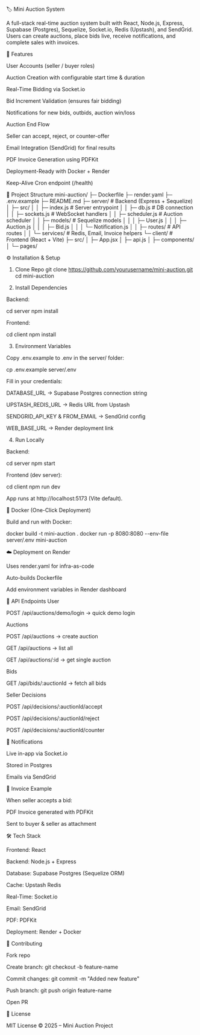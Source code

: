 🏷️ Mini Auction System

A full-stack real-time auction system built with React, Node.js, Express, Supabase (Postgres), Sequelize, Socket.io, Redis (Upstash), and SendGrid.
Users can create auctions, place bids live, receive notifications, and complete sales with invoices.

🚀 Features

User Accounts (seller / buyer roles)

Auction Creation with configurable start time & duration

Real-Time Bidding via Socket.io

Bid Increment Validation (ensures fair bidding)

Notifications for new bids, outbids, auction win/loss

Auction End Flow

Seller can accept, reject, or counter-offer

Email Integration (SendGrid) for final results

PDF Invoice Generation using PDFKit

Deployment-Ready with Docker + Render

Keep-Alive Cron endpoint (/health)

📂 Project Structure
mini-auction/
├─ Dockerfile
├─ render.yaml
├─ .env.example
├─ README.md
├─ server/                 # Backend (Express + Sequelize)
│  ├─ src/
│  │  ├─ index.js          # Server entrypoint
│  │  ├─ db.js             # DB connection
│  │  ├─ sockets.js        # WebSocket handlers
│  │  ├─ scheduler.js      # Auction scheduler
│  │  ├─ models/           # Sequelize models
│  │  │  ├─ User.js
│  │  │  ├─ Auction.js
│  │  │  ├─ Bid.js
│  │  │  └─ Notification.js
│  │  ├─ routes/           # API routes
│  │  └─ services/         # Redis, Email, Invoice helpers
└─ client/                 # Frontend (React + Vite)
   ├─ src/
   │  ├─ App.jsx
   │  ├─ api.js
   │  ├─ components/
   │  └─ pages/

⚙️ Installation & Setup
1. Clone Repo
git clone https://github.com/yourusername/mini-auction.git
cd mini-auction

2. Install Dependencies

Backend:

cd server
npm install


Frontend:

cd client
npm install

3. Environment Variables

Copy .env.example to .env in the server/ folder:

cp .env.example server/.env


Fill in your credentials:

DATABASE_URL → Supabase Postgres connection string

UPSTASH_REDIS_URL → Redis URL from Upstash

SENDGRID_API_KEY & FROM_EMAIL → SendGrid config

WEB_BASE_URL → Render deployment link

4. Run Locally

Backend:

cd server
npm start


Frontend (dev server):

cd client
npm run dev


App runs at http://localhost:5173 (Vite default).

🐳 Docker (One-Click Deployment)

Build and run with Docker:

docker build -t mini-auction .
docker run -p 8080:8080 --env-file server/.env mini-auction

☁️ Deployment on Render

Uses render.yaml for infra-as-code

Auto-builds Dockerfile

Add environment variables in Render dashboard

🔗 API Endpoints
User

POST /api/auctions/demo/login → quick demo login

Auctions

POST /api/auctions → create auction

GET /api/auctions → list all

GET /api/auctions/:id → get single auction

Bids

GET /api/bids/:auctionId → fetch all bids

Seller Decisions

POST /api/decisions/:auctionId/accept

POST /api/decisions/:auctionId/reject

POST /api/decisions/:auctionId/counter

🔔 Notifications

Live in-app via Socket.io

Stored in Postgres

Emails via SendGrid

📧 Invoice Example

When seller accepts a bid:

PDF Invoice generated with PDFKit

Sent to buyer & seller as attachment

🛠 Tech Stack

Frontend: React 

Backend: Node.js + Express

Database: Supabase Postgres (Sequelize ORM)

Cache: Upstash Redis

Real-Time: Socket.io

Email: SendGrid

PDF: PDFKit

Deployment: Render + Docker

🤝 Contributing

Fork repo

Create branch: git checkout -b feature-name

Commit changes: git commit -m "Added new feature"

Push branch: git push origin feature-name

Open PR

📜 License

MIT License © 2025 – Mini Auction Project
